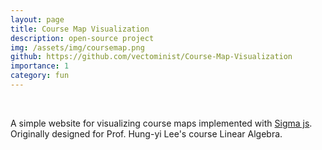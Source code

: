 ```yaml
---
layout: page
title: Course Map Visualization
description: open-source project
img: /assets/img/coursemap.png
github: https://github.com/vectominist/Course-Map-Visualization
importance: 1
category: fun
---
```


<div class="row">
    <div class="col-sm-1 mt-3 mt-md-0">
    </div>
    <div class="col-sm-10 mt-3 mt-md-0">
        <img class="img-fluid rounded z-depth-1" src="{{ '/assets/img/coursemap_title.png' | relative_url }}" alt="" title="coursemap logo"/>
    </div>
    <div class="col-sm-1 mt-3 mt-md-0">
    </div>
</div>
<br>

A simple website for visualizing course maps implemented with <a href="http://sigmajs.org/" target="_blank" rel="noopener">Sigma js</a>.
Originally designed for Prof. Hung-yi Lee's course Linear Algebra.
